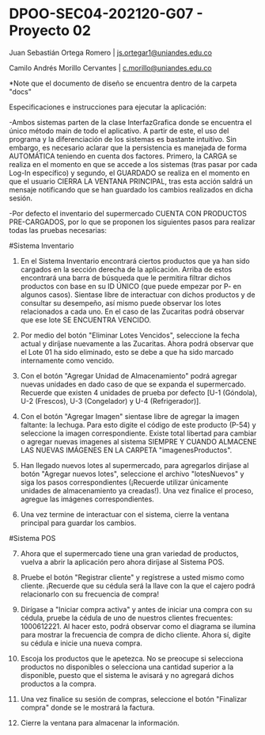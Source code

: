 # DPOO-SEC04-202120-G07 - Proyecto 02

Juan Sebastián Ortega Romero | js.ortegar1@uniandes.edu.co 

Camilo Andrés Morillo Cervantes | c.morillo@uniandes.edu.co

*Note que el documento de diseño se encuentra dentro de la carpeta "docs"

Especificaciones e instrucciones para ejecutar la aplicación: 

-Ambos sistemas parten de la clase InterfazGrafica donde se encuentra el único método main de todo el aplicativo. A partir de este, el uso del programa y la diferenciación de los sistemas es bastante intuitivo. Sin embargo, es necesario aclarar que la persistencia es manejada de forma AUTOMÁTICA teniendo en cuenta dos factores. Primero, la CARGA se realiza en el momento en que se accede a los sistemas (tras pasar por cada Log-In específico) y segundo, el GUARDADO se realiza en el momento en que el usuario CIERRA LA VENTANA PRINCIPAL, tras esta acción saldrá un mensaje notificando que se han guardado los cambios realizados en dicha sesión. 

-Por defecto el inventario del supermercado CUENTA CON PRODUCTOS PRE-CARGADOS, por lo que se proponen los siguientes pasos para realizar todas las pruebas necesarias:

#Sistema Inventario
1) En el Sistema Inventario encontrará ciertos productos que ya han sido cargados en la sección derecha de la aplicación. Arriba de estos encontrará una barra de búsqueda que le permitira filtrar dichos productos con base en su ID ÚNICO (que puede empezar por P- en algunos casos). Sientase libre de interactuar con dichos productos y de consultar su desempeño, así mismo puede observar los lotes relacionados a cada uno. En el caso de las Zucaritas podrá observar que ese lote SE ENCUENTRA VENCIDO.

2) Por medio del botón "Eliminar Lotes Vencidos", seleccione la fecha actual y diríjase nuevamente a las Zucaritas. Ahora podrá observar que el Lote 01 ha sido eliminado, esto se debe a que ha sido marcado internamente como vencido. 

3) Con el botón "Agregar Unidad de Almacenamiento" podrá agregar nuevas unidades en dado caso de que se expanda el supermercado. Recuerde que existen 4 unidades de prueba por defecto [U-1 (Góndola), U-2 (Frescos), U-3 (Congelador) y U-4 (Refrigerador)].

4) Con el botón "Agregar Imagen" sientase libre de agregar la imagen faltante: la lechuga. Para esto digite el código de este producto (P-54) y seleccione la imagen correspondiente. Existe total libertad para cambiar o agregar nuevas imagenes al sistema SIEMPRE Y CUANDO ALMACENE LAS NUEVAS IMÁGENES EN LA CARPETA "imagenesProductos".

5) Han llegado nuevos lotes al supermercado, para agregarlos diríjase al botón "Agregar nuevos lotes", seleccione el archivo "lotesNuevos" y siga los pasos correspondientes (¡Recuerde utilizar únicamente unidades de almacenamiento ya creadas!). Una vez finalice el proceso, agregue las imágenes correspondientes.

6) Una vez termine de interactuar con el sistema, cierre la ventana principal para guardar los cambios.


#Sistema POS

7) Ahora que el supermercado tiene una gran variedad de productos, vuelva a abrir la aplicación pero ahora diríjase al Sistema POS.

8) Pruebe el botón "Registrar cliente" y regístrese a usted mismo como cliente. ¡Recuerde que su cédula será la llave con la que el cajero podrá relacionarlo con su frecuencia de compra!

9) Dirígase a "Iniciar compra activa" y antes de iniciar una compra con su cédula, pruebe la cédula de uno de nuestros clientes frecuentes: 1000612221. Al hacer esto,  podrá observar como el diagrama se ilumina para mostrar la frecuencia de compra de dicho cliente. Ahora sí, digite su cédula e inicie una nueva compra.

10) Escoja los productos que le apetezca. No se preocupe si selecciona productos no disponibles o selecciona una cantidad superior a la disponible, puesto que el sistema le avisará y no agregará dichos productos a la compra.

11) Una vez finalice su sesión de compras, seleccione el botón "Finalizar compra" donde se le mostrará la factura.

12) Cierre la ventana para almacenar la información.
